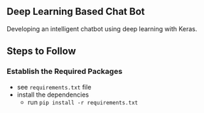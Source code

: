 ## Deep Learning Based Chat Bot
Developing an intelligent chatbot using deep learning with Keras. 

## Steps to Follow
### Establish the Required Packages
- see `requirements.txt` file
- install the dependencies 
    - run `pip install -r requirements.txt`





